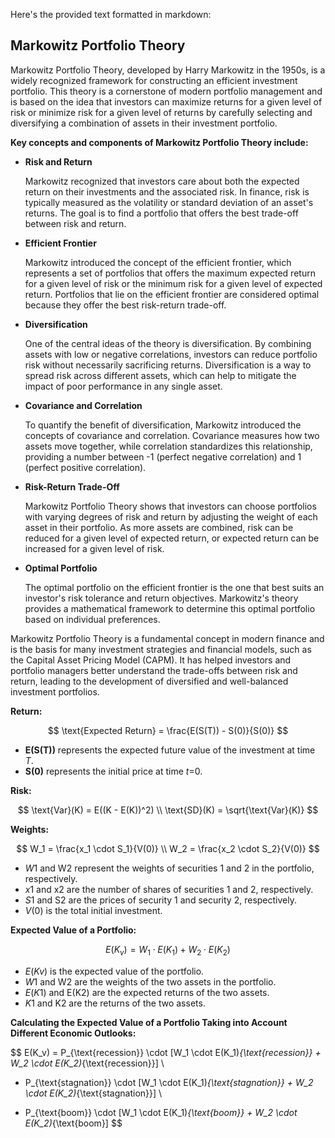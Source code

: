 Here's the provided text formatted in markdown:

## **Markowitz Portfolio Theory**

Markowitz Portfolio Theory, developed by Harry Markowitz in the 1950s, is a widely recognized framework for constructing an efficient investment portfolio. This theory is a cornerstone of modern portfolio management and is based on the idea that investors can maximize returns for a given level of risk or minimize risk for a given level of returns by carefully selecting and diversifying a combination of assets in their investment portfolio.

**Key concepts and components of Markowitz Portfolio Theory include:**

- **Risk and Return**
    
    Markowitz recognized that investors care about both the expected return on their investments and the associated risk. In finance, risk is typically measured as the volatility or standard deviation of an asset's returns. The goal is to find a portfolio that offers the best trade-off between risk and return.
    
- **Efficient Frontier**
    
    Markowitz introduced the concept of the efficient frontier, which represents a set of portfolios that offers the maximum expected return for a given level of risk or the minimum risk for a given level of expected return. Portfolios that lie on the efficient frontier are considered optimal because they offer the best risk-return trade-off.
    
- **Diversification**
    
    One of the central ideas of the theory is diversification. By combining assets with low or negative correlations, investors can reduce portfolio risk without necessarily sacrificing returns. Diversification is a way to spread risk across different assets, which can help to mitigate the impact of poor performance in any single asset.
    
- **Covariance and Correlation**
    
    To quantify the benefit of diversification, Markowitz introduced the concepts of covariance and correlation. Covariance measures how two assets move together, while correlation standardizes this relationship, providing a number between -1 (perfect negative correlation) and 1 (perfect positive correlation).
    
- **Risk-Return Trade-Off**
    
    Markowitz Portfolio Theory shows that investors can choose portfolios with varying degrees of risk and return by adjusting the weight of each asset in their portfolio. As more assets are combined, risk can be reduced for a given level of expected return, or expected return can be increased for a given level of risk.
    
- **Optimal Portfolio**
    
    The optimal portfolio on the efficient frontier is the one that best suits an investor's risk tolerance and return objectives. Markowitz's theory provides a mathematical framework to determine this optimal portfolio based on individual preferences.

Markowitz Portfolio Theory is a fundamental concept in modern finance and is the basis for many investment strategies and financial models, such as the Capital Asset Pricing Model (CAPM). It has helped investors and portfolio managers better understand the trade-offs between risk and return, leading to the development of diversified and well-balanced investment portfolios.

**Return:**

$$
\text{Expected Return} = \frac{E(S(T)) - S(0)}{S(0)}
$$

- **E(S(T))** represents the expected future value of the investment at time *T*.
- **S(0)** represents the initial price at time *t*=0.

**Risk:**

$$
\text{Var}(K) = E((K - E(K))^2) \\
\text{SD}(K) = \sqrt{\text{Var}(K)}
$$

**Weights:**

$$
W_1 = \frac{x_1 \cdot S_1}{V(0)} \\
W_2 = \frac{x_2 \cdot S_2}{V(0)}
$$

- *W*1 and W2 represent the weights of securities 1 and 2 in the portfolio, respectively.
- *x*1 and x2 are the number of shares of securities 1 and 2, respectively.
- *S*1 and S2 are the prices of security 1 and security 2, respectively.
- *V*(0) is the total initial investment.

**Expected Value of a Portfolio:**

$$
E(K_v) = W_1 \cdot E(K_1) + W_2 \cdot E(K_2)
$$

- *E*(*Kv*) is the expected value of the portfolio.
- *W*1 and W2 are the weights of the two assets in the portfolio.
- *E*(*K*1) and E(K2) are the expected returns of the two assets.
- *K*1 and K2 are the returns of the two assets.

**Calculating the Expected Value of a Portfolio Taking into Account Different Economic Outlooks:**

$$
E(K_v) = P_{\text{recession}} \cdot [W_1 \cdot E(K_1)_{\text{recession}} + W_2 \cdot E(K_2)_{\text{recession}}] \\

+ P_{\text{stagnation}} \cdot [W_1 \cdot E(K_1)_{\text{stagnation}} + W_2 \cdot E(K_2)_{\text{stagnation}}] \\

+ P_{\text{boom}} \cdot [W_1 \cdot E(K_1)_{\text{boom}} + W_2 \cdot E(K_2)_{\text{boom}]
$$
